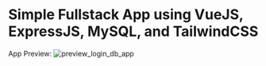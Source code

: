 # Simple Fullstack App using VueJS, ExpressJS, MySQL, and TailwindCSS

App Preview:
![preview_login_db_app](https://github.com/radyamulia/login-db-app/assets/93360197/2d6bd0bd-00f1-4fd8-be98-270a10b0d9bd)
